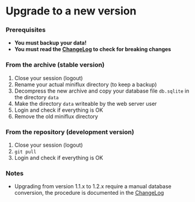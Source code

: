 Upgrade to a new version
========================

### Prerequisites

- **You must backup your data!**
- **You must read the [ChangeLog](https://github.com/miniflux/miniflux-legacy/blob/master/ChangeLog) to check for breaking changes**

### From the archive (stable version)

1. Close your session (logout)
2. Rename your actual miniflux directory (to keep a backup)
3. Decompress the new archive and copy your database file `db.sqlite` in the directory `data`
4. Make the directory `data` writeable by the web server user
5. Login and check if everything is OK
6. Remove the old miniflux directory

### From the repository (development version)

1. Close your session (logout)
2. `git pull`
3. Login and check if everything is OK

### Notes

- Upgrading from version 1.1.x to 1.2.x require a manual database conversion,
the procedure is documented in the [ChangeLog](https://github.com/miniflux/miniflux-legacy/blob/master/ChangeLog)
